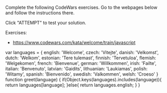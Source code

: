 Complete the following CodeWars exercises. Go to the webpages below and follow the instructions there.

Click "ATTEMPT" to test your solution.

Exercises:
- https://www.codewars.com/kata/welcome/train/javascript

var languages = {
english: 'Welcome',
czech: 'Vitejte',
danish: 'Velkomst',
dutch: 'Welkom',
estonian: 'Tere tulemast',
finnish: 'Tervetuloa',
flemish: 'Welgekomen',
french: 'Bienvenue',
german: 'Willkommen',
irish: 'Failte',
italian: 'Benvenuto',
latvian: 'Gaidits',
lithuanian: 'Laukiamas',
polish: 'Witamy',
spanish: 'Bienvenido',
swedish: 'Valkommen',
welsh: 'Croeso'
}
function greet(language) {
if(Object.keys(languages).includes(language)){
return languages[language];
}else{
return languages.english;
}
}
	
